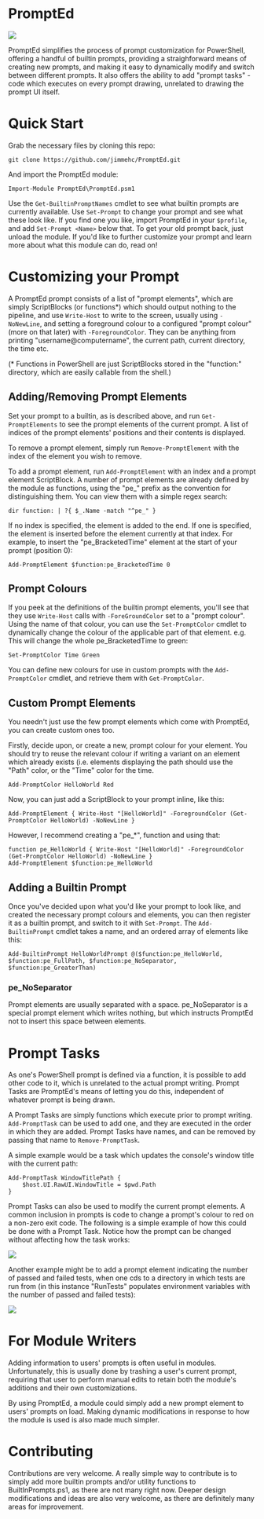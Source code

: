 # PromptEd
![](http://i.imgur.com/MhDVchm.gif)

PromptEd simplifies the process of prompt customization for PowerShell, offering a handful of builtin prompts, providing a straighforward means of creating new prompts, and making it easy to dynamically modify and switch between different prompts.  It also offers the ability to add "prompt tasks" - code which executes on every prompt drawing, unrelated to drawing the prompt UI itself.

# Quick Start
Grab the necessary files by cloning this repo:
```
git clone https://github.com/jimmehc/PromptEd.git
```

And import the PromptEd module:
```
Import-Module PromptEd\PromptEd.psm1
```
Use the `Get-BuiltinPromptNames` cmdlet to see what builtin prompts are currently available.  Use `Set-Prompt` to change your prompt and see what these look like.  If you find one you like, import PromptEd in your `$profile`, and add `Set-Prompt <Name>` below that.  To get your old prompt back, just unload the module.  If you'd like to further customize your prompt and learn more about what this module can do, read on!

# Customizing your Prompt
A PromptEd prompt consists of a list of "prompt elements", which are simply ScriptBlocks (or functions\*) which should output nothing to the pipeline, and use `Write-Host` to write to the screen, usually using `-NoNewLine`, and setting a foreground colour to a configured "prompt colour" (more on that later) with `-ForegroundColor`.  They can be anything from printing "username@computername", the current path, current directory, the time etc.

(\* Functions in PowerShell are just ScriptBlocks stored in the "function:" directory, which are easily callable from the shell.)

## Adding/Removing Prompt Elements
Set your prompt to a builtin, as is described above, and run `Get-PromptElements` to see the prompt elements of the current prompt.  A list of indices of the prompt elements' positions and their contents is displayed.

To remove a prompt element, simply run `Remove-PromptElement` with the index of the element you wish to remove.

To add a prompt element, run `Add-PromptElement` with an index and a prompt element ScriptBlock. A number of prompt elements are already defined by the module as functions, using the "pe\_" prefix as the convention for distinguishing them.  You can view them with a simple regex search:

```
dir function: | ?{ $_.Name -match "^pe_" }
```

If no index is specified, the element is added to the end.  If one is specified, the element is inserted before the element currently at that index.  For example, to insert the "pe\_BracketedTime" element at the start of your prompt (position 0):

```
Add-PromptElement $function:pe_BracketedTime 0
```

## Prompt Colours
If you peek at the definitions of the builtin prompt elements, you'll see that they use `Write-Host` calls with `-ForeGroundColor` set to a "prompt colour".  Using the name of that colour, you can use the `Set-PromptColor` cmdlet to dynamically change the colour of the applicable part of that element.  e.g. This will change the whole pe\_BracketedTime to green:
```
Set-PromptColor Time Green
```

You can define new colours for use in custom prompts with the `Add-PromptColor` cmdlet, and retrieve them with `Get-PromptColor`.

## Custom Prompt Elements
You needn't just use the few prompt elements which come with PromptEd, you can create custom ones too.

Firstly, decide upon, or create a new, prompt colour for your element.  You should try to reuse the relevant colour if writing a variant on an element which already exists (i.e. elements displaying the path should use the "Path" color, or the "Time" color for the time.
```
Add-PromptColor HelloWorld Red
```

Now, you can just add a ScriptBlock to your prompt inline, like this:
```
Add-PromptElement { Write-Host "[HelloWorld]" -ForegroundColor (Get-PromptColor HelloWorld) -NoNewLine }
```

However, I recommend creating a "pe\_\*", function and using that:
```
function pe_HelloWorld { Write-Host "[HelloWorld]" -ForegroundColor (Get-PromptColor HelloWorld) -NoNewLine }
Add-PromptElement $function:pe_HelloWorld
```

## Adding a Builtin Prompt
Once you've decided upon what you'd like your prompt to look like, and created the necessary prompt colours and elements, you can then register it as a builtin prompt, and switch to it with `Set-Prompt`.  The `Add-BuiltinPrompt` cmdlet takes a name, and an ordered array of elements like this:
```
Add-BuiltinPrompt HelloWorldPrompt @($function:pe_HelloWorld, $function:pe_FullPath, $function:pe_NoSeparator, $function:pe_GreaterThan)
```

### pe\_NoSeparator
Prompt elements are usually separated with a space.  pe\_NoSeparator is a special prompt element which writes nothing, but which instructs PromptEd not to insert this space between elements.  

# Prompt Tasks
As one's PowerShell prompt is defined via a function, it is possible to add other code to it, which is unrelated to the actual prompt writing.  Prompt Tasks are PromptEd's means of letting you do this, independent of whatever prompt is being drawn.

A Prompt Tasks are simply functions which execute prior to prompt writing. `Add-PromptTask` can be used to add one, and they are executed in the order in which they are added.  Prompt Tasks have names, and can be removed by passing that name to `Remove-PromptTask`.

A simple example would be a task which updates the console's window title with the current path:
```
Add-PromptTask WindowTitlePath {           
    $host.UI.RawUI.WindowTitle = $pwd.Path 
}                                          
```

Prompt Tasks can also be used to modify the current prompt elements.  A common inclusion in prompts is code to change a prompt's colour to red on a non-zero exit code.  The following is a simple example of how this could be done with a Prompt Task.  Notice how the prompt can be changed without affecting how the task works:

![](http://i.imgur.com/fvsYTTl.png)

Another example might be to add a prompt element indicating the number of passed and failed tests, when one cds to a directory in which tests are run from (in this instance "RunTests" populates environment variables with the number of passed and failed tests):

![](http://i.imgur.com/9B8isIs.png)

# For Module Writers
Adding information to users' prompts is often useful in modules.  Unfortunately, this is usually done by trashing a user's current prompt, requiring that user to perform manual edits to retain both the module's additions and their own customizations.  

By using PromptEd, a module could simply add a new prompt element to users' prompts on load.  Making dynamic modifications in response to how the module is used is also made much simpler.

# Contributing
Contributions are very welcome.  A really simple way to contribute is to simply add more builtin prompts and/or utility functions to BuiltInPrompts.ps1, as there are not many right now.  Deeper design modifications and ideas are also very welcome, as there are definitely many areas for improvement.
